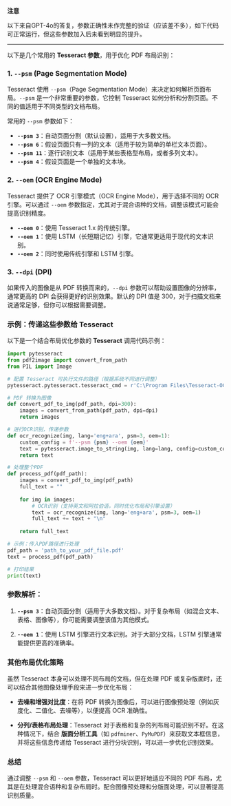 **注意**

以下来自GPT-4o的答复，参数正确性未作完整的验证（应该差不多），如下代码可正常运行，但这些参数加入后未看到明显的提升。

---

以下是几个常用的 **Tesseract 参数**，用于优化 PDF 布局识别：

### 1. `--psm` (Page Segmentation Mode)

Tesseract 使用 `--psm`（Page Segmentation Mode）来决定如何解析页面布局。`--psm` 是一个非常重要的参数，它控制 Tesseract 如何分析和分割页面。不同的值适用于不同类型的文档布局。

常用的 `--psm` 参数如下：

- **`--psm 3`**：自动页面分割（默认设置），适用于大多数文档。
- **`--psm 6`**：假设页面只有一列的文本（适用于较为简单的单栏文本页面）。
- **`--psm 11`**：逐行识别文本（适用于某些表格型布局，或者多列文本）。
- **`--psm 4`**：假设页面是一个单独的文本块。

### 2. `--oem` (OCR Engine Mode)

Tesseract 提供了 OCR 引擎模式（OCR Engine Mode），用于选择不同的 OCR 引擎。可以通过 `--oem` 参数指定，尤其对于混合语种的文档，调整该模式可能会提高识别精度。

- **`--oem 0`**：使用 Tesseract 1.x 的传统引擎。
- **`--oem 1`**：使用 LSTM（长短期记忆）引擎，它通常更适用于现代的文本识别。
- **`--oem 2`**：同时使用传统引擎和 LSTM 引擎。

### 3. `--dpi` (DPI)

如果传入的图像是从 PDF 转换而来的，`--dpi` 参数可以帮助设置图像的分辨率，通常更高的 DPI 会获得更好的识别效果。默认的 DPI 值是 300，对于扫描文档来说通常足够，但你可以根据需要调整。

### 示例：传递这些参数给 Tesseract

以下是一个结合布局优化参数的 **Tesseract** 调用代码示例：

```python
import pytesseract
from pdf2image import convert_from_path
from PIL import Image

# 配置 Tesseract 可执行文件的路径（根据系统不同进行调整）
pytesseract.pytesseract.tesseract_cmd = r'C:\Program Files\Tesseract-OCR\tesseract.exe'  # Windows 示例路径

# PDF 转换为图像
def convert_pdf_to_img(pdf_path, dpi=300):
    images = convert_from_path(pdf_path, dpi=dpi)
    return images

# 进行OCR识别，传递参数
def ocr_recognize(img, lang='eng+ara', psm=3, oem=1):
    custom_config = f'--psm {psm} --oem {oem}'
    text = pytesseract.image_to_string(img, lang=lang, config=custom_config)
    return text

# 处理整个PDF
def process_pdf(pdf_path):
    images = convert_pdf_to_img(pdf_path)
    full_text = ""
    
    for img in images:
        # OCR识别（支持英文和阿拉伯语，同时优化布局和引擎设置）
        text = ocr_recognize(img, lang='eng+ara', psm=3, oem=1)
        full_text += text + "\n"
    
    return full_text

# 示例：传入PDF路径进行处理
pdf_path = 'path_to_your_pdf_file.pdf'
text = process_pdf(pdf_path)

# 打印结果
print(text)
```

### 参数解析：

1. **`--psm 3`**：自动页面分割（适用于大多数文档）。对于复杂布局（如混合文本、表格、图像等），你可能需要调整该值为其他模式。
   
2. **`--oem 1`**：使用 LSTM 引擎进行文本识别。对于大部分文档，LSTM 引擎通常能提供更高的准确率。

### 其他布局优化策略

虽然 Tesseract 本身可以处理不同布局的文档，但在处理 PDF 或复杂版面时，还可以结合其他图像处理手段来进一步优化布局：

- **去噪和增强对比度**：在将 PDF 转换为图像后，可以进行图像预处理（例如灰度化、二值化、去噪等），以便提高 OCR 准确性。
  
- **分列/表格布局处理**：Tesseract 对于表格和复杂的列布局可能识别不好。在这种情况下，结合 **版面分析工具**（如 `pdfminer`、`PyMuPDF`）来获取文本框信息，并将这些信息传递给 Tesseract 进行分块识别，可以进一步优化识别效果。

### 总结

通过调整 `--psm` 和 `--oem` 参数，Tesseract 可以更好地适应不同的 PDF 布局，尤其是在处理混合语种和复杂布局时。配合图像预处理和分版面处理，可以显著提高识别质量。